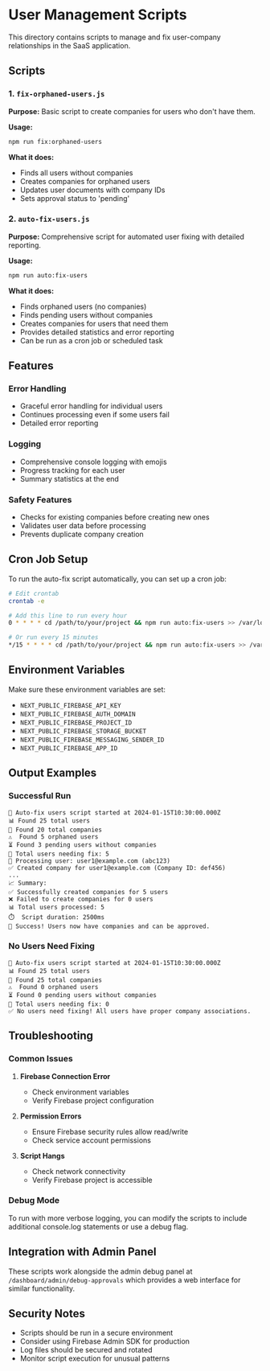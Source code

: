 # User Management Scripts

This directory contains scripts to manage and fix user-company relationships in the SaaS application.

## Scripts

### 1. `fix-orphaned-users.js`
**Purpose:** Basic script to create companies for users who don't have them.

**Usage:**
```bash
npm run fix:orphaned-users
```

**What it does:**
- Finds all users without companies
- Creates companies for orphaned users
- Updates user documents with company IDs
- Sets approval status to 'pending'

### 2. `auto-fix-users.js`
**Purpose:** Comprehensive script for automated user fixing with detailed reporting.

**Usage:**
```bash
npm run auto:fix-users
```

**What it does:**
- Finds orphaned users (no companies)
- Finds pending users without companies
- Creates companies for users that need them
- Provides detailed statistics and error reporting
- Can be run as a cron job or scheduled task

## Features

### Error Handling
- Graceful error handling for individual users
- Continues processing even if some users fail
- Detailed error reporting

### Logging
- Comprehensive console logging with emojis
- Progress tracking for each user
- Summary statistics at the end

### Safety Features
- Checks for existing companies before creating new ones
- Validates user data before processing
- Prevents duplicate company creation

## Cron Job Setup

To run the auto-fix script automatically, you can set up a cron job:

```bash
# Edit crontab
crontab -e

# Add this line to run every hour
0 * * * * cd /path/to/your/project && npm run auto:fix-users >> /var/log/user-fix.log 2>&1

# Or run every 15 minutes
*/15 * * * * cd /path/to/your/project && npm run auto:fix-users >> /var/log/user-fix.log 2>&1
```

## Environment Variables

Make sure these environment variables are set:
- `NEXT_PUBLIC_FIREBASE_API_KEY`
- `NEXT_PUBLIC_FIREBASE_AUTH_DOMAIN`
- `NEXT_PUBLIC_FIREBASE_PROJECT_ID`
- `NEXT_PUBLIC_FIREBASE_STORAGE_BUCKET`
- `NEXT_PUBLIC_FIREBASE_MESSAGING_SENDER_ID`
- `NEXT_PUBLIC_FIREBASE_APP_ID`

## Output Examples

### Successful Run
```
🚀 Auto-fix users script started at 2024-01-15T10:30:00.000Z
📊 Found 25 total users
🏢 Found 20 total companies
⚠️  Found 5 orphaned users
⏳ Found 3 pending users without companies
🔧 Total users needing fix: 5
🔄 Processing user: user1@example.com (abc123)
✅ Created company for user1@example.com (Company ID: def456)
...
📈 Summary:
✅ Successfully created companies for 5 users
❌ Failed to create companies for 0 users
📊 Total users processed: 5
⏱️  Script duration: 2500ms
🎉 Success! Users now have companies and can be approved.
```

### No Users Need Fixing
```
🚀 Auto-fix users script started at 2024-01-15T10:30:00.000Z
📊 Found 25 total users
🏢 Found 25 total companies
⚠️  Found 0 orphaned users
⏳ Found 0 pending users without companies
🔧 Total users needing fix: 0
✅ No users need fixing! All users have proper company associations.
```

## Troubleshooting

### Common Issues

1. **Firebase Connection Error**
   - Check environment variables
   - Verify Firebase project configuration

2. **Permission Errors**
   - Ensure Firebase security rules allow read/write
   - Check service account permissions

3. **Script Hangs**
   - Check network connectivity
   - Verify Firebase project is accessible

### Debug Mode

To run with more verbose logging, you can modify the scripts to include additional console.log statements or use a debug flag.

## Integration with Admin Panel

These scripts work alongside the admin debug panel at `/dashboard/admin/debug-approvals` which provides a web interface for similar functionality.

## Security Notes

- Scripts should be run in a secure environment
- Consider using Firebase Admin SDK for production
- Log files should be secured and rotated
- Monitor script execution for unusual patterns 